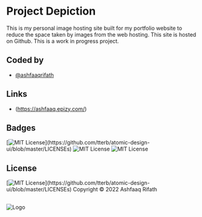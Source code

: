 # Project Depiction

This is my personal image hosting site built for my portfolio website to reduce the space taken by images from the web hosting. This site is hosted on Github. This is a work in progress project.


## Coded by

- [@ashfaaqrifath](https://ashfaaq.epizy.com/)

## Links

- (https://ashfaaq.epizy.com/)


## Badges

[![MIT License](https://img.shields.io/apm/l/atomic-design-ui.svg?)](https://github.com/tterb/atomic-design-ui/blob/master/LICENSEs)
![MIT License](https://img.shields.io/github/followers/ashfaaqrifath?style=social)
![MIT License](https://img.shields.io/github/stars/ashfaaqrifath/Password-Manager?style=social)

## License

[![MIT License](https://img.shields.io/apm/l/atomic-design-ui.svg?)](https://github.com/tterb/atomic-design-ui/blob/master/LICENSEs)  Copyright © 2022 Ashfaaq Rifath
##
![Logo](https://ashfaaqrifath.github.io/site_logo.png)
